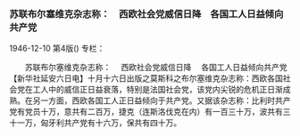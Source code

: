 ### 苏联布尔塞维克杂志称：　西欧社会党威信日降　各国工人日益倾向共产党

1946-12-10
第4版()
专栏：

　　苏联布尔塞维克杂志称：
  　西欧社会党威信日降
  　各国工人日益倾向共产党
    【新华社延安六日电】十月十六日出版之莫斯科之布尔塞维克杂志称：西欧各国社会党在工人中的威信正日益衰落，特别是法国社会党，该党内尖锐的危机正日渐成熟。在另一方面，西欧各国工人正日益倾向于共产党。又据该杂志称：比利时共产党有党员十万，意共有二百万，捷克（连斯洛伐克在内）有一百三十万，波共有三十一万，匈牙利共产党有十六万，保共有四十万。
